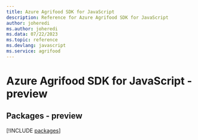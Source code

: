```yaml
---
title: Azure Agrifood SDK for JavaScript
description: Reference for Azure Agrifood SDK for JavaScript
author: joheredi
ms.author: joheredi
ms.data: 07/22/2023
ms.topic: reference
ms.devlang: javascript
ms.service: agrifood
---
```

# Azure Agrifood SDK for JavaScript - preview
## Packages - preview
[!INCLUDE [packages](agrifood-index.md)]